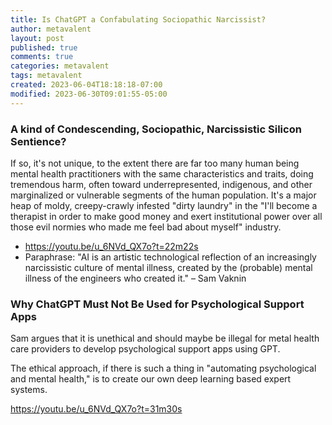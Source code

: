 ```yaml
---
title: Is ChatGPT a Confabulating Sociopathic Narcissist?
author: metavalent
layout: post
published: true
comments: true
categories: metavalent
tags: metavalent
created: 2023-06-04T18:18:18-07:00
modified: 2023-06-30T09:01:55-05:00
---
```


### A kind of Condescending, Sociopathic, Narcissistic Silicon Sentience?

If so, it's not unique, to the extent there are far too many human being mental health practitioners with the same characteristics and traits, doing tremendous harm, often toward underrepresented, indigenous, and other marginalized or vulnerable segments of the human population. It's a major heap of moldy, creepy-crawly infested "dirty laundry" in the "I'll become a therapist in order to make good money and exert institutional power over all those evil normies who made me feel bad about myself" industry.

* https://youtu.be/u_6NVd_QX7o?t=22m22s
* Paraphrase: "AI is an artistic technological reflection of an increasingly narcissistic culture of mental illness, created by the (probable) mental illness of the engineers who created it." – Sam Vaknin

### Why ChatGPT Must Not Be Used for Psychological Support Apps

Sam argues that it is unethical and should maybe be illegal for metal health care providers to develop psychological support apps using GPT. 

The ethical approach, if there is such a thing in "automating psychological and mental health," is to create our own deep learning based expert systems.

https://youtu.be/u_6NVd_QX7o?t=31m30s

